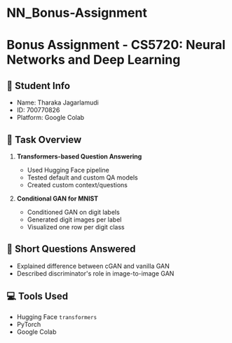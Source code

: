# NN_Bonus-Assignment

# Bonus Assignment - CS5720: Neural Networks and Deep Learning

## 👤 Student Info
- Name: Tharaka Jagarlamudi
- ID: 700770826
- Platform: Google Colab

## 🧠 Task Overview
1. **Transformers-based Question Answering**
   - Used Hugging Face pipeline
   - Tested default and custom QA models
   - Created custom context/questions

2. **Conditional GAN for MNIST**
   - Conditioned GAN on digit labels
   - Generated digit images per label
   - Visualized one row per digit class

## 💬 Short Questions Answered
- Explained difference between cGAN and vanilla GAN
- Described discriminator's role in image-to-image GAN

## 💻 Tools Used
- Hugging Face `transformers`
- PyTorch
- Google Colab
